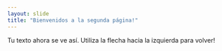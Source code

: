 ```yaml
---
layout: slide
title: "Bienvenidos a la segunda página!"
---
```

Tu texto ahora se ve así.
Utiliza la flecha hacia la izquierda para volver!

